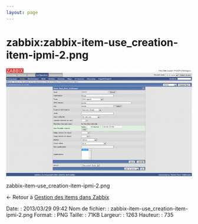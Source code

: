 ```yaml
---
layout: page
---
```


zabbix:zabbix-item-use\_creation-item-ipmi-2.png
================================================

[![zabbix-item-use\_creation-item-ipmi-2.png](../../assets/media/zabbix/zabbix-item-use_creation-item-ipmi-2.png@cache=&w=900&h=523 "zabbix-item-use_creation-item-ipmi-2.png")](../../assets/media/zabbix/zabbix-item-use_creation-item-ipmi-2.png@cache= "Afficher le fichier original")

zabbix-item-use\_creation-item-ipmi-2.png

← Retour à [Gestion des items dans
Zabbix](../../zabbix/zabbix-item-use.html "zabbix:zabbix-item-use")

Date:
:   2013/03/29 09:42
Nom de fichier:
:   zabbix-item-use\_creation-item-ipmi-2.png
Format:
:   PNG
Taille:
:   71KB
Largeur:
:   1263
Hauteur:
:   735

